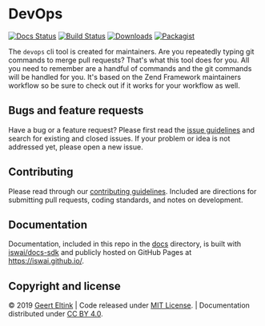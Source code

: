# DevOps

[![Docs Status](https://github.com/iswai/devops/workflows/github-pages/badge.svg)](https://github.com/iswai/devops/actions)
[![Build Status](https://github.com/iswai/devops/workflows/qa-tests/badge.svg)](https://github.com/iswai/devops/actions)
[![Downloads](https://img.shields.io/packagist/dt/iswai/devops.svg)](https://packagist.org/packages/iswai/devops)
[![Packagist](https://img.shields.io/packagist/v/iswai/devops.svg)](https://packagist.org/packages/iswai/devops)

The `devops` cli tool is created for maintainers. Are you repeatedly typing git commands to merge pull requests? That's
what this tool does for you. All you need to remember are a handful of commands and the git commands will be handled
for you. It's based on the Zend Framework maintainers workflow so be sure to check out if it works for your workflow
as well.

## Bugs and feature requests

Have a bug or a feature request? Please first read the
[issue guidelines](https://github.com/iswai/.github/blob/master/CONTRIBUTING.md#using-the-issue-tracker)
and search for existing and closed issues. If your problem or idea is not addressed yet, please open
a new issue.

## Contributing

Please read through our [contributing guidelines](https://github.com/iswai/.github/blob/master/CONTRIBUTING.md#contributing).
Included are directions for submitting pull requests, coding standards, and notes on development.

## Documentation

Documentation, included in this repo in the [docs](./docs) directory, is
built with [iswai/docs-sdk](https://iswai.github.io/docs-sdk/) and publicly hosted on GitHub Pages at
<https://iswai.github.io/>.

## Copyright and license

© 2019 [Geert Eltink](https://www.elt.ink/) |
Code released under [MIT License](https://github.com/iswai/.github/blob/master/LICENSE.md). |
Documentation distributed under [CC BY 4.0](https://creativecommons.org/licenses/by/4.0/).
